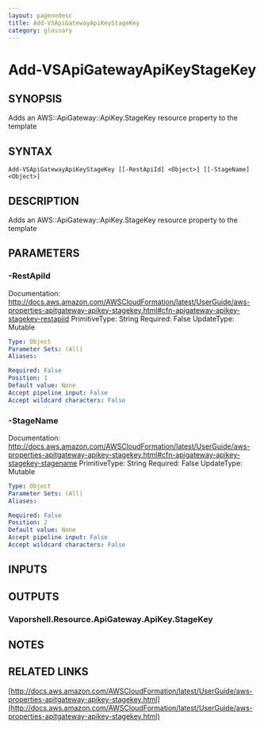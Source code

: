 ```yaml
---
layout: pagenodesc
title: Add-VSApiGatewayApiKeyStageKey
category: glossary
---
```


# Add-VSApiGatewayApiKeyStageKey

## SYNOPSIS
Adds an AWS::ApiGateway::ApiKey.StageKey resource property to the template

## SYNTAX

```
Add-VSApiGatewayApiKeyStageKey [[-RestApiId] <Object>] [[-StageName] <Object>]
```

## DESCRIPTION
Adds an AWS::ApiGateway::ApiKey.StageKey resource property to the template

## PARAMETERS

### -RestApiId
Documentation: http://docs.aws.amazon.com/AWSCloudFormation/latest/UserGuide/aws-properties-apitgateway-apikey-stagekey.html#cfn-apigateway-apikey-stagekey-restapiid
PrimitiveType: String
Required: False
UpdateType: Mutable

```yaml
Type: Object
Parameter Sets: (All)
Aliases: 

Required: False
Position: 1
Default value: None
Accept pipeline input: False
Accept wildcard characters: False
```

### -StageName
Documentation: http://docs.aws.amazon.com/AWSCloudFormation/latest/UserGuide/aws-properties-apitgateway-apikey-stagekey.html#cfn-apigateway-apikey-stagekey-stagename
PrimitiveType: String
Required: False
UpdateType: Mutable

```yaml
Type: Object
Parameter Sets: (All)
Aliases: 

Required: False
Position: 2
Default value: None
Accept pipeline input: False
Accept wildcard characters: False
```

## INPUTS

## OUTPUTS

### Vaporshell.Resource.ApiGateway.ApiKey.StageKey

## NOTES

## RELATED LINKS

[http://docs.aws.amazon.com/AWSCloudFormation/latest/UserGuide/aws-properties-apitgateway-apikey-stagekey.html](http://docs.aws.amazon.com/AWSCloudFormation/latest/UserGuide/aws-properties-apitgateway-apikey-stagekey.html)

